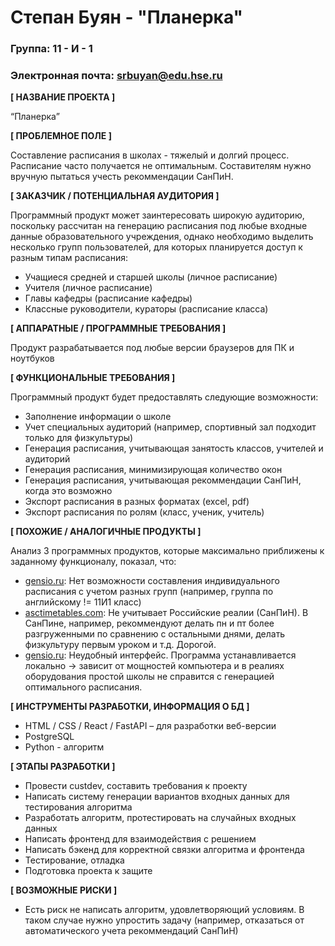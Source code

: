 # Степан Буян - "Планерка"

### Группа: 11 - И - 1
### Электронная почта: srbuyan@edu.hse.ru


**[ НАЗВАНИЕ ПРОЕКТА ]**

“Планерка”

**[ ПРОБЛЕМНОЕ ПОЛЕ ]**

Составление расписания в школах - тяжелый и долгий процесс. Расписание часто получается не оптимальным. Составителям нужно вручную пытаться учесть рекоммендации СанПиН.

**[ ЗАКАЗЧИК / ПОТЕНЦИАЛЬНАЯ АУДИТОРИЯ ]**

Программный продукт может заинтересовать широкую аудиторию, поскольку рассчитан на генерацию расписания под любые входные данные образовательного учреждения, однако необходимо выделить несколько групп пользователей, для которых планируется доступ к разным типам расписания:

* Учащиеся средней и старшей школы (личное расписание)
* Учителя (личное расписание)
* Главы кафедры (расписание кафедры)
* Классные руководители, кураторы (расписание класса)

**[ АППАРАТНЫЕ / ПРОГРАММНЫЕ ТРЕБОВАНИЯ ]** 

Продукт разрабатывается под любые версии браузеров для ПК и ноутбуков

**[ ФУНКЦИОНАЛЬНЫЕ ТРЕБОВАНИЯ ]**

Программный продукт будет предоставлять следующие возможности:
* Заполнение информации о школе
* Учет специальных аудиторий (например, спортивный зал подходит только для физкультуры)
* Генерация расписания, учитывающая занятость классов, учителей и аудиторий
* Генерация расписания, минимизирующая количество окон
* Генерация расписания, учитывающая рекоммендации СанПиН, когда это возможно
* Экспорт расписания в разных форматах (excel, pdf)
* Экспорт расписания по ролям (класс, ученик, учитель)

**[ ПОХОЖИЕ / АНАЛОГИЧНЫЕ ПРОДУКТЫ ]**

Анализ 3 программных продуктов, которые максимально приближены к заданному функционалу, показал, что:

* [gensio.ru](https://gensio.ru/tools/time/schedule-generator): Нет возможности составления индивидуального расписания с учетом разных групп (например, группа по английскому != 11И1 класс)
*	[asctimetables.com](http://asctimetables.com/): Не учитывает Российские реалии (СанПиН). В СанПине, например, рекоммендуют делать пн и пт более разгруженными по сравнению с остальными днями, делать физкультуру первым уроком и т.д. Дорогой.
*	[gensio.ru](http://xn--80aaagprcbxxcslhbhchd6ruc.xn--p1ai/): Неудобный интерфейс. Программа устанавливается локально -> зависит от мощностей компьютера и в реалиях оборудования простой школы не справится с генерацией оптимального расписания.

**[ ИНСТРУМЕНТЫ РАЗРАБОТКИ, ИНФОРМАЦИЯ О БД ]**

*	HTML / CSS / React / FastAPI – для разработки веб-версии
*	PostgreSQL
*	Python - алгоритм

**[ ЭТАПЫ РАЗРАБОТКИ ]**

*	Провести custdev, составить требования к проекту
*	Написать систему генерации вариантов входных данных для тестирования алгоритма
*	Разработать алгоритм, протестировать на случайных входных данных
*	Написать фронтенд для взаимодействия с решением
*	Написать бэкенд для корректной связки алгоритма и фронтенда
*	Тестирование, отладка
*	Подготовка проекта к защите

**[ ВОЗМОЖНЫЕ РИСКИ ]**

*	Есть риск не написать алгоритм, удовлетворяющий условиям. В таком случае нужно упростить задачу (например, отказаться от автоматического учета рекоммендаций СанПиН)
